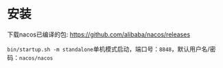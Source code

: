 # 安装
下载nacos已编译的包: https://github.com/alibaba/nacos/releases

`bin/startup.sh -m standalone`单机模式启动，端口号：`8848`，默认用户名/密码：`nacos/nacos`